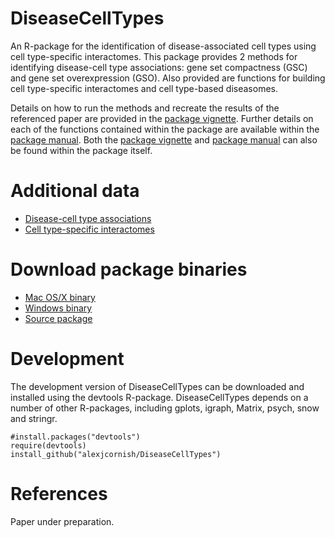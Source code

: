 DiseaseCellTypes
===

An R-package for the identification of disease-associated cell types using cell type-specific interactomes. This package provides 2 methods for identifying disease-cell type associations: gene set compactness (GSC) and gene set overexpression (GSO). Also provided are functions for building cell type-specific interactomes and cell type-based diseasomes.

Details on how to run the methods and recreate the results of the referenced paper are provided in the [package vignette](https://cdn.rawgit.com/alexjcornish/DiseaseCellTypes/master/inst/doc/DiseaseCellTypes-vignette.html?raw=TRUE "vignette"). Further details on each of the functions contained within the package are available within the [package manual](https://github.com/alexjcornish/DiseaseCellTypes/blob/master/inst/doc/DiseaseCellTypes-manual.pdf?raw=TRUE "manual"). Both the [package vignette](https://cdn.rawgit.com/alexjcornish/DiseaseCellTypes/master/inst/doc/DiseaseCellTypes-vignette.html?raw=TRUE "vignette") and [package manual](https://github.com/alexjcornish/DiseaseCellTypes/blob/master/inst/doc/DiseaseCellTypes-manual.pdf?raw=TRUE "manual") can also be found within the package itself. 


Additional data
===========

- [Disease-cell type associations](http://alexjcornish.github.io/Disease_Cell_Association_Data/ "Disease-cell associations")
- [Cell type-specific interactomes](http://alexjcornish.github.io/Cell_Type_Interactomes/ "Cell interactomes")


Download package binaries
===========

- [Mac OS/X binary](https://github.com/alexjcornish/DiseaseCellTypes_Binaries/blob/master/DiseaseCellTypes_0.9.0.tgz?raw=TRUE "Mac OS/X binary")
- [Windows binary](https://github.com/alexjcornish/DiseaseCellTypes_Binaries/blob/master/DiseaseCellTypes_0.9.0.zip?raw=TRUE "Windows binary")
- [Source package](https://github.com/alexjcornish/DiseaseCellTypes_Binaries/blob/master/DiseaseCellTypes_0.9.0.tar.gz?raw=TRUE "Source package")


Development
===========

The development version of DiseaseCellTypes can be downloaded and installed using the devtools R-package. DiseaseCellTypes depends on a number of other R-packages, including gplots, igraph, Matrix, psych, snow and stringr.

```
#install.packages("devtools")
require(devtools)
install_github("alexjcornish/DiseaseCellTypes")
```


References
===========

Paper under preparation.
